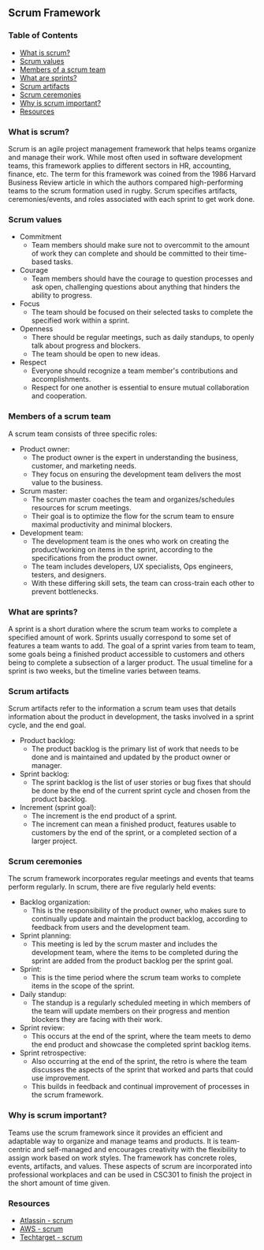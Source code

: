 ## Scrum Framework

### Table of Contents
- [What is scrum?](#what-is-scrum)
- [Scrum values](#scrum-values)
- [Members of a scrum team](#members-of-a-scrum-team)
- [What are sprints?](#what-are-sprints)
- [Scrum artifacts](#scrum-artifacts)
- [Scrum ceremonies](#scrum-ceremonies)
- [Why is scrum important?](#why-is-scrum-important)
- [Resources](#resources)

### What is scrum?
Scrum is an agile project management framework that helps teams organize and manage their work. While most often used in software development teams, this framework applies to different sectors in HR, accounting, finance, etc. The term for this framework was coined from the 1986 Harvard Business Review article in which the authors compared high-performing teams to the scrum formation used in rugby. Scrum specifies artifacts, ceremonies/events, and roles associated with each sprint to get work done. 

### Scrum values
- Commitment
    - Team members should make sure not to overcommit to the amount of work they can complete and should be committed to their time-based tasks.
- Courage
    - Team members should have the courage to question processes and ask open, challenging questions about anything that hinders the ability to progress.
- Focus
    - The team should be focused on their selected tasks to complete the specified work within a sprint.
- Openness
    - There should be regular meetings, such as daily standups, to openly talk about progress and blockers.
    - The team should be open to new ideas.
- Respect
    - Everyone should recognize a team member's contributions and accomplishments. 
    - Respect for one another is essential to ensure mutual collaboration and cooperation.

### Members of a scrum team
A scrum team consists of three specific roles:
- Product owner:
    - The product owner is the expert in understanding the business, customer, and marketing needs.
    - They focus on ensuring the development team delivers the most value to the business.
- Scrum master:
    - The scrum master coaches the team and organizes/schedules resources for scrum meetings. 
    - Their goal is to optimize the flow for the scrum team to ensure maximal productivity and minimal blockers.
- Development team:
    - The development team is the ones who work on creating the product/working on items in the sprint, according to the specifications from the product owner. 
    - The team includes developers, UX specialists, Ops engineers, testers, and designers. 
    - With these differing skill sets, the team can cross-train each other to prevent bottlenecks.

### What are sprints?
A sprint is a short duration where the scrum team works to complete a specified amount of work. Sprints usually correspond to some set of features a team wants to add. The goal of a sprint varies from team to team, some goals being a finished product accessible to customers and others being to complete a subsection of a larger product. The usual timeline for a sprint is two weeks, but the timeline varies between teams. 

### Scrum artifacts
Scrum artifacts refer to the information a scrum team uses that details information about the product in development, the tasks involved in a sprint cycle, and the end goal. 
- Product backlog:
    - The product backlog is the primary list of work that needs to be done and is maintained and updated by the product owner or manager.
- Sprint backlog:
    - The sprint backlog is the list of user stories or bug fixes that should be done by the end of the current sprint cycle and chosen from the product backlog.
- Increment (sprint goal):
    - The increment is the end product of a sprint. 
    - The increment can mean a finished product, features usable to customers by the end of the sprint, or a completed section of a larger project.

### Scrum ceremonies
The scrum framework incorporates regular meetings and events that teams perform regularly. In scrum, there are five regularly held events:
- Backlog organization:
    - This is the responsibility of the product owner, who makes sure to continually update and maintain the product backlog, according to feedback from users and the development team.
- Sprint planning:
    - This meeting is led by the scrum master and includes the development team, where the items to be completed during the sprint are added from the product backlog per the sprint goal.
- Sprint:
    - This is the time period where the scrum team works to complete items in the scope of the sprint.
- Daily standup:
    - The standup is a regularly scheduled meeting in which members of the team will update members on their progress and mention blockers they are facing with their work.
- Sprint review:
    - This occurs at the end of the sprint, where the team meets to demo the end product and showcase the completed sprint backlog items.
- Sprint retrospective: 
    - Also occurring at the end of the sprint, the retro is where the team discusses the aspects of the sprint that worked and parts that could use improvement.
    - This builds in feedback and continual improvement of processes in the scrum framework.

### Why is scrum important?
Teams use the scrum framework since it provides an efficient and adaptable way to organize and manage teams and products. It is team-centric and self-managed and encourages creativity with the flexibility to assign work based on work styles. The framework has concrete roles, events, artifacts, and values. These aspects of scrum are incorporated into professional workplaces and can be used in CSC301 to finish the project in the short amount of time given. 

### Resources
- [Atlassin - scrum](https://www.atlassian.com/agile/scrum)
- [AWS - scrum](https://aws.amazon.com/what-is/scrum/)
- [Techtarget - scrum](https://www.techtarget.com/searchsoftwarequality/definition/Scrum)
